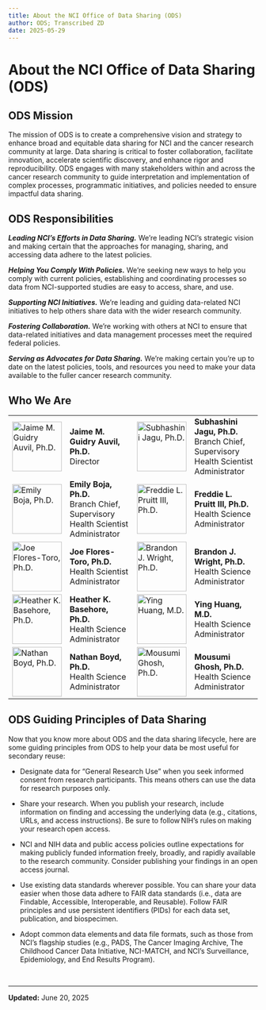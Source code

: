 ```yaml
---
title: About the NCI Office of Data Sharing (ODS)
author: ODS; Transcribed ZD
date: 2025-05-29
---
```


# About the NCI Office of Data Sharing (ODS)

## ODS Mission

The mission of ODS is to create a comprehensive vision and strategy to enhance broad and equitable data sharing for NCI and the cancer research community at large. Data sharing is critical to foster collaboration, facilitate innovation, accelerate scientific discovery, and enhance rigor and reproducibility. ODS engages with many stakeholders within and across the cancer research community to guide interpretation and implementation of complex processes, programmatic initiatives, and policies needed to ensure impactful data sharing.

## ODS Responsibilities

***Leading NCI’s Efforts in Data Sharing.*** We’re leading NCI’s strategic vision and making certain that the approaches for managing, sharing, and accessing data adhere to the latest policies.

***Helping You Comply With Policies.*** We’re seeking new ways to help you comply with current policies, establishing and coordinating processes so data from NCI-supported studies are easy to access, share, and use.

***Supporting NCI Initiatives.*** We’re leading and guiding data-related NCI initiatives to help others share data with the wider research community.

***Fostering Collaboration.*** We’re working with others at NCI to ensure that data-related initiatives and data management processes meet the required federal policies.

***Serving as Advocates for Data Sharing.*** We’re making certain you’re up to date on the latest policies, tools, and resources you need to make your data available to the fuller cancer research community.

## Who We Are

| | | | |
|---|---|---|---|
| <img src="https://raw.githubusercontent.com/cbiit/dev/pages/images/ods-photos/JaimeGuidryAuvil346x420.png" alt="Jaime M. Guidry Auvil, Ph.D." width="100"/> | **Jaime M. Guidry Auvil, Ph.D.**<br>Director | <img src="https://raw.githubusercontent.com/cbiit/dev/pages/images/ods-photos/SubhashiniJagu346x420.png" alt="Subhashini Jagu, Ph.D." width="100"/> | **Subhashini Jagu, Ph.D.**<br>Branch Chief, Supervisory Health Scientist Administrator |
| <img src="https://raw.githubusercontent.com/cbiit/dev/pages/images/ods-photos/EmilyBoja346x420June2023.png" alt="Emily Boja, Ph.D." width="100"/> | **Emily Boja, Ph.D.**<br>Branch Chief, Supervisory Health Scientist Administrator | <img src="https://raw.githubusercontent.com/cbiit/dev/pages/images/ods-photos/Freddie%20Pruitt346x420.png" alt="Freddie L. Pruitt III, Ph.D." width="100"/> | **Freddie L. Pruitt III, Ph.D.**<br>Health Science Administrator |
| <img src="https://raw.githubusercontent.com/cbiit/dev/pages/images/ods-photos/Joe%20Flores%20Torres346x420.png" alt="Joe Flores-Toro, Ph.D." width="100"/> | **Joe Flores-Toro, Ph.D.**<br>Health Scientist Administrator | <img src="https://raw.githubusercontent.com/cbiit/dev/pages/images/ods-photos/BrandonWright346x420.png" alt="Brandon J. Wright, Ph.D." width="100"/> | **Brandon J. Wright, Ph.D.**<br>Health Science Administrator |
| <img src="https://raw.githubusercontent.com/cbiit/dev/pages/images/ods-photos/HeatherBasehore346x420.png" alt="Heather K. Basehore, Ph.D." width="100"/> | **Heather K. Basehore, Ph.D.**<br>Health Science Administrator | <img src="https://raw.githubusercontent.com/cbiit/dev/pages/images/ods-photos/YingHuang346x420.png" alt="Ying Huang, M.D." width="100"/> | **Ying Huang, M.D.**<br>Health Science Administrator |
| <img src="https://raw.githubusercontent.com/cbiit/dev/pages/images/ods-photos/NathanielBoyd346x420.png" alt="Nathan Boyd, Ph.D." width="100"/> | **Nathan Boyd, Ph.D.**<br> Health Science Administrator | <img src="https://raw.githubusercontent.com/cbiit/dev/pages/images/ods-photos/MousumiBio346x420V2.png" alt="Mousumi Ghosh, Ph.D." width="100"/> | **Mousumi Ghosh, Ph.D.**<br> Health Science Administrator |

## ODS Guiding Principles of Data Sharing

Now that you know more about ODS and the data sharing lifecycle, here are some guiding principles from ODS to help your data be most useful for secondary reuse:

- Designate data for “General Research Use” when you seek informed consent from research participants. This means others can use the data for research purposes only.

- Share your research. When you publish your research, include information on finding and accessing the underlying data (e.g., citations, URLs, and access instructions). Be sure to follow NIH’s rules on making your research open access.

- NCI and NIH data and public access policies outline expectations for making publicly funded information freely, broadly, and rapidly available to the research community. Consider publishing your findings in an open access journal.

- Use existing data standards wherever possible. You can share your data easier when those data adhere to FAIR data standards (i.e., data are Findable, Accessible, Interoperable, and Reusable). Follow FAIR principles and use persistent identifiers (PIDs) for each data set, publication, and biospecimen.

- Adopt common data elements and data file formats, such as those from NCI’s flagship studies (e.g., PADS, The Cancer Imaging Archive, The Childhood Cancer Data Initiative, NCI-MATCH, and NCI’s Surveillance, Epidemiology, and End Results Program).

&nbsp;  

---

**Updated:** June 20, 2025
